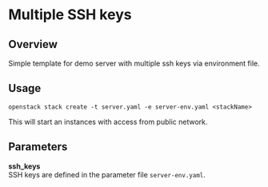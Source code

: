 # Multiple SSH keys

## Overview

Simple template for demo server with multiple ssh keys via environment file.

## Usage

`openstack stack create -t server.yaml -e server-env.yaml <stackName>`

This will start an instances with access from public network.

## Parameters

**ssh_keys**  
SSH keys are defined in the parameter file `server-env.yaml`.
